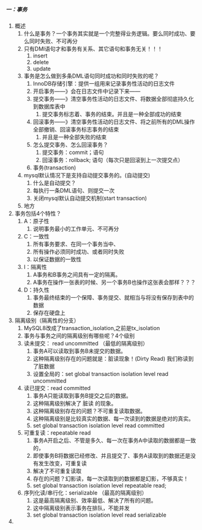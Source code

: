 ##### 一：事务

1. 概述
   1. 什么是事务？一个事务其实就是一个完整得业务逻辑。要么同时成功、要么同时失败、不可再分
   2. 只有DMl语句才和事务有关系、其它语句和事务无关！！！
      1. insert
      2. delete
      3. update
   3. 事务是怎么做到多条DML语句同时成功和同时失败的呢？
      1. InnoDB存储引擎：提供一组用来记录事务性活动的日志文件
      2. 开启事务——》会在日志文件中记录下来——
      3. 提交事务——》清空事务性活动的日志文件、将数据全部彻底持久化到数据库表中
         1. 提交事务标志着、事务的结束。并且是一种全部成功的结束
      4. 回滚事务——》清空事务性活动的日志文件、将之前所有的DML操作全部撤销、回滚事务标志事务的结束
         1. 并且是一种全部失败的结束
      5. 怎么提交事务、怎么回滚事务？
         1. 提交事务：commit；语句
         2. 回滚事务：rollback;  语句（每次只是回滚到上一次提交点）
      6. 事务(transaction)
   4. mysql默认情况下是支持自动提交事务的。(自动提交)
      1. 什么是自动提交？
      2. 每执行一条DML语句、则提交一次
      3. 关闭mysql默认自动提交机制(start  transaction)
   5. 地方
2. 事务包括4个特性？
   1. A：原子性
      1. 说明事务最小的工作单元、不可再分
   2. C：一致性
      1. 所有事务要求、在同一个事务当中、
      2. 所有操作必须同时成功、或者同时失败
      3. 以保证数据的一致性
   3. I：隔离性
      1. A事务和B事务之间具有一定的隔离。
      2. A事务在操作一张表的时候、另一个事务B也操作这张表会那样？？？
   4. D：持久性
      1. 事务最终结束的一个保障、事务提交、就相当与将没有保存到表中的数据
      2. 保存在硬盘上
3. 隔离级别（隔离性的分支）
   1. MySQL8改成了transaction_isolation,之前是tx_isolation
   2. 事务与事务之间的隔离级别有哪些呢？4个级别
   3. 读未提交： read uncommitted （最低的隔离级别）
      1. 事务A可以读取到事务B未提交的数据。
      2. 这种隔离级别存在的问题就是：脏读现象！(Dirty  Read) 我们称读到了脏数据
      3. 设置全局的：set global transaction isolation level read uncommitted
   4. 读已提交：read  committed
      1. 事务A只能读取到事务B提交之后的数据。
      2. 这种隔离级别解决了   脏读  的现象。
      3. 这种隔离级别存在的问题？不可重复读取数据。
      4. 这种隔离级别是比较真实的数据、每一次读到的数据是绝对的真实。
      4. set global transaction isolation level read committed
   5. 可重复读：repeatable  read
      1. 事务A开启之后、不管是多久、每一次在事务A中读取的数据都是一致的，
      2. 即使事务B将数据已经修改、并且提交了、事务A读取到的数据还是没有发生改变，可重复读
      3. 解决了不可重复读取
      4. 存在的问题？幻影读，每一次读取到的数据都是幻影，不够真实！
      4. set global transaction isolation level  repeatable  read;
   6. 序列化读/串行化：serializable    （最高的隔离级别）
      1. 这是最高隔离级别、效率最低、解决了所有的问题。
      2. 这中隔离级别表示事务在排队，不能并发
      2. set global transaction isolation level read serializable
4. 